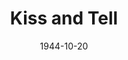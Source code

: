 ---
title: Kiss and Tell
date: 1944-10-20
closing_date: 1944-10-27
layout: productions
featured_image:
image_caption:
image_credit:
playbill:
Theatre: Theatre Jacksonville
Venue: Little Theatre
cast:
- Bill Franklin: Mark Bartlett
- Corliss Archer: Boots Royall
- Dexter Franklin: Edward Glenn
- Dorothy Pringle: Eusebia Logue
- Harry Archer: Arthur Gutman
- Janet Archer: Molly Carewe
- Louise: Rose Marie Schosser
- Lt. Lenny Archer: Brad Crandall, Jr.
- Mary Franklin: Louise Tennant, Sr.
- Mildred Pringle: Patricia Sheldon
- Moronica: Pud
- Mr. Willard: Harold R. Johnson
- Private Earhart: Robert Dreher
- Raymond Pringle: Perry Odom
- Robert Pringle: Lloyd T. Boortz
- Uncle George: William Schosser
crew:
- Box Office:
  - A.V. Lopez
  - Raymond C. Winstead
  - Brilla Snead
  - Elizabeth Hulett
- Crew:
  - Ann Knight
  - Elmo Lehman
  - Ensign Bruce Nyland
  - Irma Jean Manning
  - John Diamond
  - Louise Tennent
  - Molly Austin
  - Mr. T.H. Tennent
- Crew Manager: Don Sheldon
- Director: Marcella Cisney
- Make-up: Irma Stockwell
- Music: Irma Jean Manning
- Posters: Patty Poock
- Program Advertising: William Schosser
- Properties:
  - Lois Davidson
  - Soula Smith
- Stage Manager: Eusebia Logue
- Staging Chairman: George Henning
- Technical Director: Henry Kurth
- Wardrobe:
  - Dorothy Duggan
  - Louise Tennant
orchestra:
external_links:
---